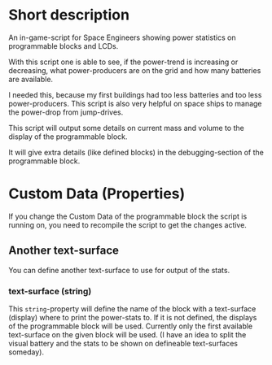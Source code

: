 # Short description
An in-game-script for Space Engineers showing power statistics on programmable blocks and LCDs.

With this script one is able to see, if the power-trend is increasing or decreasing, what power-producers are on the grid and how many batteries are available.

I needed this, because my first buildings had too less batteries and too less power-producers. This script is also very helpful on space ships to manage the power-drop from jump-drives.

This script will output some details on current mass and volume to the display of the programmable block.

It will give extra details (like defined blocks) in the debugging-section of the programmable block.

# Custom Data (Properties)
If you change the Custom Data of the programmable block the script is running on, you need to recompile the script to get the changes active.

## Another text-surface
You can define another text-surface to use for output of the stats.

### text-surface (string)

This `string`-property will define the name of the block with a text-surface (display) where to print the power-stats to. If it is not defined, the displays of the programmable block will be used.
Currently only the first available text-surface on the given block will be used. (I have an idea to split the visual battery and the stats to be shown on defineable text-surfaces someday).
